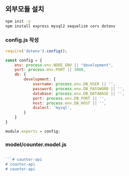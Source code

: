 ## 외부모듈 설치

```sh
npm init -y
npm install express mysql2 sequelize cors dotenv
```

### config.js 작성

```js
require('dotenv').config();

const config = {
    env: process.env.NODE_ENV || "development",
    port: process.env.PORT || 3000,
    db: {
        development: {
            username: process.env.DB_USER || '',
            password: process.env.DB_PASSWORD || '',
            database: process.env.DB_DATABASE || '',
            port: process.env.DB_PORT || '',
            host: process.env.DB_HOST || '',
            dialect: 'mysql',
        }
    }
}

module.exports = config;
```

### model/counter.model.js

```js

```# counter-api
# counter-api
# counter-api

